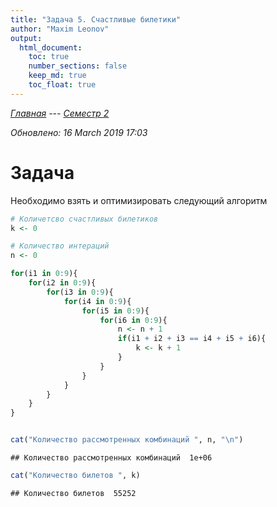 ```yaml
---
title: "Задача 5. Счастливые билетики"
author: "Maxim Leonov"
output: 
  html_document:
    toc: true
    number_sections: false
    keep_md: true
    toc_float: true
---
```


*[Главная](http://leonovmx.github.io/info/index.html) --- [Семестр 2](./index.html)*

*Обновлено: 16 March 2019 17:03*

# Задача

Необходимо взять и оптимизировать следующий алгоритм


```r
# Количетсво счастливых билетиков
k <- 0

# Количество интераций
n <- 0

for(i1 in 0:9){
    for(i2 in 0:9){
        for(i3 in 0:9){
            for(i4 in 0:9){
                for(i5 in 0:9){
                    for(i6 in 0:9){
                        n <- n + 1
                        if(i1 + i2 + i3 == i4 + i5 + i6){
                            k <- k + 1
                        }
                    }
                }   
            }   
        }
    }
}


cat("Количество рассмотренных комбинаций ", n, "\n")
```

```
## Количество рассмотренных комбинаций  1e+06
```

```r
cat("Количество билетов ", k)
```

```
## Количество билетов  55252
```
